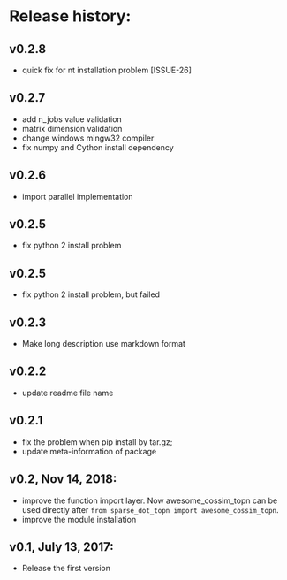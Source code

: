 # Release history:

## v0.2.8
- quick fix for nt installation problem [ISSUE-26]

## v0.2.7
- add n_jobs value validation
- matrix dimension validation
- change windows mingw32 compiler
- fix numpy and Cython install dependency

## v0.2.6
- import parallel implementation

## v0.2.5
- fix python 2 install problem

## v0.2.5
- fix python 2 install problem, but failed

## v0.2.3
- Make long description use markdown format

## v0.2.2
- update readme file name

## v0.2.1
- fix the problem when pip install by tar.gz;
- update meta-information of package

## v0.2, Nov 14, 2018:
- improve the function import layer. Now awesome_cossim_topn can be used directly after `from sparse_dot_topn import awesome_cossim_topn`.
- improve the module installation

## v0.1, July 13, 2017:
- Release the first version

